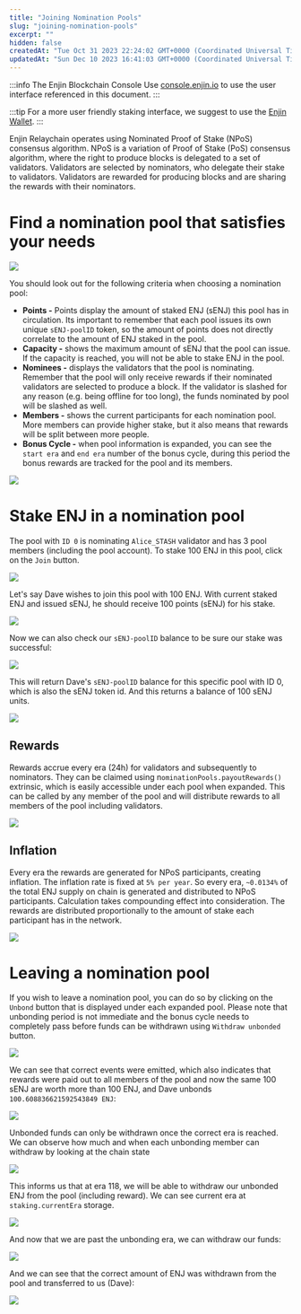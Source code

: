 ```yaml
---
title: "Joining Nomination Pools"
slug: "joining-nomination-pools"
excerpt: ""
hidden: false
createdAt: "Tue Oct 31 2023 22:24:02 GMT+0000 (Coordinated Universal Time)"
updatedAt: "Sun Dec 10 2023 16:41:03 GMT+0000 (Coordinated Universal Time)"
---
```

:::info The Enjin Blockchain Console
Use [console.enjin.io](https://console.enjin.io/) to use the user interface referenced in this document.
:::

:::tip
For a more user friendly staking interface, we suggest to use the [Enjin Wallet](https://enjin.io/products/wallet).
:::

Enjin Relaychain operates using Nominated Proof of Stake (NPoS) consensus algorithm. NPoS is a variation of Proof of Stake (PoS) consensus algorithm, where the right to produce blocks is delegated to a set of validators. Validators are selected by nominators, who delegate their stake to validators. Validators are rewarded for producing blocks and are sharing the rewards with their nominators.

# Find a nomination pool that satisfies your needs

![](./img/20.png)

You should look out for the following criteria when choosing a nomination pool:

- **Points -** Points display the amount of staked ENJ (sENJ) this pool has in circulation. Its important to remember that each pool issues its own unique `sENJ-poolID` token, so the amount of points does not directly correlate to the amount of ENJ staked in the pool.
- **Capacity -** shows the maximum amount of sENJ that the pool can issue. If the capacity is reached, you will not be able to stake ENJ in the pool.
- **Nominees -** displays the validators that the pool is nominating. Remember that the pool will only receive rewards if their nominated validators are selected to produce a block. If the validator is slashed for any reason (e.g. being offline for too long), the funds nominated by pool will be slashed as well.
- **Members -** shows the current participants for each nomination pool. More members can provide higher stake, but it also means that rewards will be split between more people.
- **Bonus Cycle -** when pool information is expanded, you can see the `start era` and `end era` number of the bonus cycle, during this period the bonus rewards are tracked for the pool and its members.

![](./img/21.png)

# Stake ENJ in a nomination pool

The pool with `ID 0` is nominating `Alice_STASH` validator and has 3 pool members (including the pool account). To stake 100 ENJ in this pool, click on the `Join` button.

![](./img/22.png)

Let's say Dave wishes to join this pool with 100 ENJ. With current staked ENJ and issued sENJ, he should receive 100 points (sENJ) for his stake.

![](./img/23.png)

Now we can also check our `sENJ-poolID` balance to be sure our stake was successful:

![](./img/24.png)

This will return Dave's `sENJ-poolID` balance for this specific pool with ID 0, which is also the sENJ token id. And this returns a balance of 100 sENJ units.

![](./img/25.png)

## Rewards

Rewards accrue every era (24h) for validators and subsequently to nominators. They can be claimed using n`ominationPools.payoutRewards()` extrinsic, which is easily accessible under each pool when expanded. This can be called by any member of the pool and will distribute rewards to all members of the pool including validators.

![](./img/26.png)

## Inflation

Every era the rewards are generated for NPoS participants, creating inflation. The inflation rate is fixed at `5% per year`. So every era, `~0.0134%` of the total ENJ supply on chain is generated and distributed to NPoS participants. Calculation takes compounding effect into consideration. The rewards are distributed proportionally to the amount of stake each participant has in the network.

![](./img/27.png)

# Leaving a nomination pool

If you wish to leave a nomination pool, you can do so by clicking on the `Unbond` button that is displayed under each expanded pool. Please note that unbonding period is not immediate and the bonus cycle needs to completely pass before funds can be withdrawn using `Withdraw unbonded` button.

![](./img/28.png)

We can see that correct events were emitted, which also indicates that rewards were paid out to all members of the pool and now the same 100 sENJ are worth more than 100 ENJ, and Dave unbonds `100.608836621592543849 ENJ`:

![](./img/29.png)

Unbonded funds can only be withdrawn once the correct era is reached. We can observe how much and when each unbonding member can withdraw by looking at the chain state

![](./img/30.png)

This informs us that at era 118, we will be able to withdraw our unbonded ENJ from the pool (including reward). We can see current era at `staking.currentEra` storage.

![](./img/31.png)

And now that we are past the unbonding era, we can withdraw our funds:

![](./img/32.png)

And we can see that the correct amount of ENJ was withdrawn from the pool and transferred to us (Dave):

![](./img/33.png)
